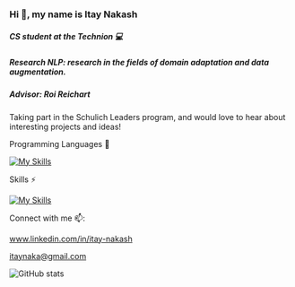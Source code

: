 ### Hi 👋, my name is Itay Nakash
##### CS student at the Technion 💻

##### Research NLP: research in the fields of domain adaptation and data augmentation.
##### Advisor: Roi Reichart


Taking part in the Schulich Leaders program, and would love to hear about interesting projects and ideas! 


Programming Languages 🚀 

[![My Skills](https://skillicons.dev/icons?i=py,go,java,cpp,c&perline=5)](https://skillicons.dev)


Skills ⚡

[![My Skills](https://skillicons.dev/icons?i=pytorch,git,kubernetes,docker&perline=2)](https://skillicons.dev)


Connect with me 📫:

www.linkedin.com/in/itay-nakash

itaynaka@gmail.com

![GitHub stats](https://github-readme-stats.vercel.app/api?username=itay-nakash&show_icons=true)  

